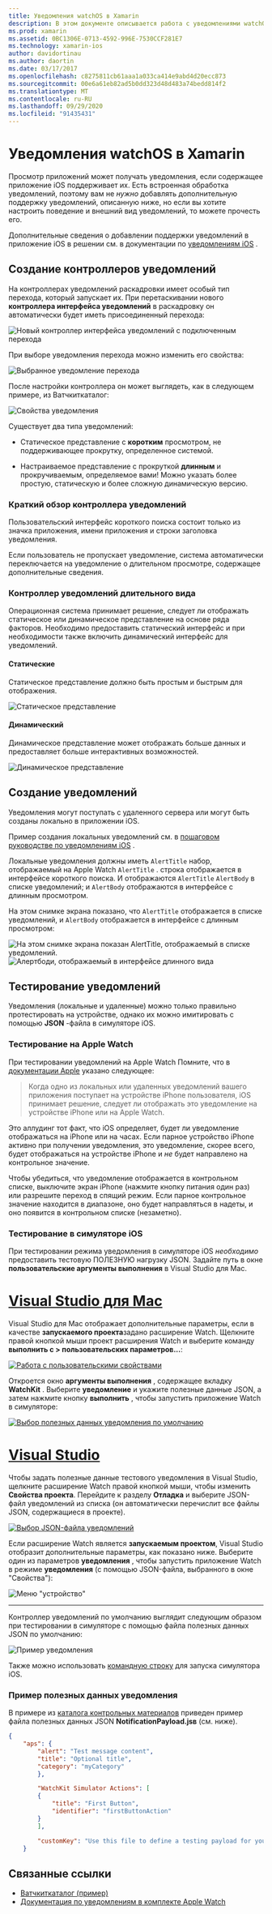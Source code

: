 ```yaml
---
title: Уведомления watchOS в Xamarin
description: В этом документе описывается работа с уведомлениями watchOS в Xamarin. В нем обсуждается создание контроллеров уведомлений, создание уведомлений и тестирование уведомлений.
ms.prod: xamarin
ms.assetid: 0BC1306E-0713-4592-996E-7530CCF281E7
ms.technology: xamarin-ios
author: davidortinau
ms.author: daortin
ms.date: 03/17/2017
ms.openlocfilehash: c8275811cb61aaa1a033ca414e9abd4d20ecc873
ms.sourcegitcommit: 00e6a61eb82ad5b0dd323d48d483a74bedd814f2
ms.translationtype: MT
ms.contentlocale: ru-RU
ms.lasthandoff: 09/29/2020
ms.locfileid: "91435431"
---
```

# <a name="watchos-notifications-in-xamarin"></a>Уведомления watchOS в Xamarin

Просмотр приложений может получать уведомления, если содержащее приложение iOS поддерживает их. Есть встроенная обработка уведомлений, поэтому вам не *нужно* добавлять дополнительную поддержку уведомлений, описанную ниже, но если вы хотите настроить поведение и внешний вид уведомлений, то можете прочесть его.

Дополнительные сведения о добавлении поддержки уведомлений в приложение iOS в решении см. в документации по [уведомлениям iOS](~/ios/platform/user-notifications/deprecated/index.md) .

## <a name="creating-notification-controllers"></a>Создание контроллеров уведомлений

На контроллерах уведомлений раскадровки имеет особый тип перехода, который запускает их. При перетаскивании нового **контроллера интерфейса уведомлений** в раскадровку он автоматически будет иметь присоединенный перехода:

![Новый контроллер интерфейса уведомлений с подключенным перехода](notifications-images/notification-storyboard1.png)

При выборе уведомления перехода можно изменить его свойства:

![Выбранное уведомление перехода](notifications-images/notification-storyboard2.png)

После настройки контроллера он может выглядеть, как в следующем примере, из Ватчкиткаталог:

![Свойства уведомления](notifications-images/notifications-segue.png)

Существует два типа уведомлений:

- Статическое представление с **коротким** просмотром, не поддерживающее прокрутку, определенное системой.

- Настраиваемое представление с прокруткой **длинным** и прокручиваемым, определяемое вами! Можно указать более простую, статическую и более сложную динамическую версию.

### <a name="short-look-notification-controller"></a>Краткий обзор контроллера уведомлений

Пользовательский интерфейс короткого поиска состоит только из значка приложения, имени приложения и строки заголовка уведомления.

Если пользователь не пропускает уведомление, система автоматически переключается на уведомление о длительном просмотре, содержащее дополнительные сведения.

### <a name="long-look-notification-controller"></a>Контроллер уведомлений длительного вида

Операционная система принимает решение, следует ли отображать статическое или динамическое представление на основе ряда факторов. Необходимо предоставить статический интерфейс и при необходимости также включить динамический интерфейс для уведомлений.

#### <a name="static"></a>Статические

Статическое представление должно быть простым и быстрым для отображения.

![Статическое представление](notifications-images/notification-static.png)

#### <a name="dynamic"></a>Динамический

Динамическое представление может отображать больше данных и предоставляет больше интерактивных возможностей.

![Динамическое представление](notifications-images/notification-dynamic.png)

## <a name="generating-notifications"></a>Создание уведомлений

Уведомления могут поступать с удаленного сервера или могут быть созданы локально в приложении iOS.

Пример создания локальных уведомлений см. в [пошаговом руководстве по уведомлениям iOS](~/ios/platform/user-notifications/deprecated/local-notifications-in-ios-walkthrough.md) .

Локальные уведомления должны иметь `AlertTitle` набор, отображаемый на Apple Watch `AlertTitle` . строка отображается в интерфейсе короткого поиска. И отображаются `AlertTitle` `AlertBody` в списке уведомлений; и `AlertBody` отображаются в интерфейсе с длинным просмотром.

На этом снимке экрана показано, что `AlertTitle` отображается в списке уведомлений, и `AlertBody` отображается в интерфейсе с длинным просмотром:

![На этом снимке экрана показан AlertTitle, отображаемый в списке уведомлений.](notifications-images/watch-notificationslist-sml.png) ![Алертбоди, отображаемый в интерфейсе длинного вида](notifications-images/watch-notificationcontroller-sml.png)

## <a name="testing-notifications"></a>Тестирование уведомлений

Уведомления (локальные и удаленные) можно только правильно протестировать на устройстве, однако их можно имитировать с помощью **JSON** -файла в симуляторе iOS.

### <a name="testing-on-apple-watch"></a>Тестирование на Apple Watch

При тестировании уведомлений на Apple Watch Помните, что в [документации Apple](https://developer.apple.com/library/ios/documentation/General/Conceptual/WatchKitProgrammingGuide/BasicSupport.html) указано следующее:

> Когда одно из локальных или удаленных уведомлений вашего приложения поступает на устройстве iPhone пользователя, iOS принимает решение, следует ли отображать это уведомление на устройстве iPhone или на Apple Watch.

Это аллудинг тот факт, что iOS определяет, будет ли уведомление отображаться на iPhone или на часах. Если парное устройство iPhone активно при получении уведомления, это уведомление, скорее всего, будет отображаться на устройстве iPhone и *не* будет направлено на контрольное значение.

Чтобы убедиться, что уведомление отображается в контрольном списке, выключите экран iPhone (нажмите кнопку питания один раз) или разрешите переход в спящий режим. Если парное контрольное значение находится в диапазоне, оно будет направляться в надеты, и оно появится в контрольном списке (незаметно).

### <a name="testing-on-the-ios-simulator"></a>Тестирование в симуляторе iOS

При тестировании режима уведомления в симуляторе iOS *необходимо* предоставить тестовую ПОЛЕЗНУЮ нагрузку JSON. Задайте путь в окне **пользовательские аргументы выполнения** в Visual Studio для Mac.

# <a name="visual-studio-for-mac"></a>[Visual Studio для Mac](#tab/macos)

Visual Studio для Mac отображает дополнительные параметры, если в качестве **запускаемого проекта**задано расширение Watch.
Щелкните правой кнопкой мыши проект расширения Watch и выберите команду **выполнить с > пользовательских параметров...**:

[![Работа с пользовательскими свойствами](notifications-images/runwith-customparams-sml.png)](notifications-images/runwith-customparams.png#lightbox)

Откроется окно **аргументы выполнения** , содержащее вкладку **WatchKit** . Выберите **уведомление** и укажите полезные данные JSON, а затем нажмите кнопку **выполнить** , чтобы запустить приложение Watch в симуляторе:

[![Выбор полезных данных уведомления по умолчанию](notifications-images/runwith-execargs-sml.png)](notifications-images/runwith-execargs.png#lightbox)

# <a name="visual-studio"></a>[Visual Studio](#tab/windows)

Чтобы задать полезные данные тестового уведомления в Visual Studio, щелкните расширение Watch правой кнопкой мыши, чтобы изменить **Свойства проекта**. Перейдите к разделу **Отладка** и выберите JSON-файл уведомлений из списка (он автоматически перечислит все файлы JSON, содержащиеся в проекте).

[![Выбор JSON-файла уведомлений](notifications-images/runwith-execargs-sml-vs.png)](notifications-images/runwith-execargs-vs.png#lightbox)

Если расширение Watch является **запускаемым проектом**, Visual Studio отобразит дополнительные параметры, как показано ниже. Выберите один из параметров **уведомления** , чтобы запустить приложение Watch в режиме **уведомления** (с помощью JSON-файла, выбранного в окне "Свойства"):

![Меню "устройство"](notifications-images/runwith-vs.png)

-----

Контроллер уведомлений по умолчанию выглядит следующим образом при тестировании в симуляторе с помощью файла полезных данных JSON по умолчанию:

![Пример уведомления](notifications-images/notification-debug-sml.png)

Также можно использовать [командную строку](~/ios/watchos/troubleshooting.md#command_line) для запуска симулятора iOS.

### <a name="example-notification-payload"></a>Пример полезных данных уведомления

В примере из [каталога контрольных материалов](/samples/xamarin/ios-samples/watchos-watchkitcatalog) приведен пример файла полезных данных JSON **NotificationPayload.jsв** (см. ниже).

```json
{
    "aps": {
        "alert": "Test message content",
        "title": "Optional title",
        "category": "myCategory"
        },

        "WatchKit Simulator Actions": [
        {
            "title": "First Button",
            "identifier": "firstButtonAction"
        }
        ],

        "customKey": "Use this file to define a testing payload for your notifications. The aps dictionary specifies the category, alert text and title. The WatchKit Simulator Actions array can provide info for one or more action buttons in addition to the standard Dismiss button. Any other top level keys are custom payload. If you have multiple such JSON files in your project, you'll be able to choose between them in when selecting to debug the notification interface of your Watch App."
    }
```

## <a name="related-links"></a>Связанные ссылки

- [Ватчкиткаталог (пример)](/samples/xamarin/ios-samples/watchos-watchkitcatalog)
- [Документация по уведомлениям в комплекте Apple Watch](https://developer.apple.com/library/ios/documentation/General/Conceptual/WatchKitProgrammingGuide/BasicSupport.html)
